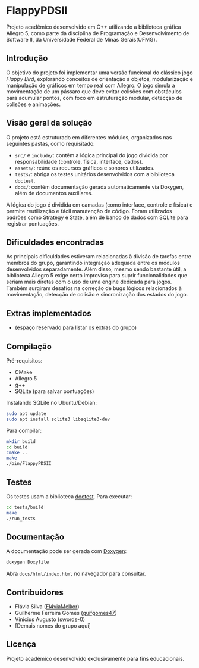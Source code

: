 # FlappyPDSII

Projeto acadêmico desenvolvido em C++ utilizando a biblioteca gráfica Allegro 5, como parte da disciplina de Programação e Desenvolvimento de Software II, da Universidade Federal de Minas Gerais(UFMG).

## Introdução

O objetivo do projeto foi implementar uma versão funcional do clássico jogo *Flappy Bird*, explorando conceitos de orientação a objetos, modularização e manipulação de gráficos em tempo real com Allegro. O jogo simula a movimentação de um pássaro que deve evitar colisões com obstáculos para acumular pontos, com foco em estruturação modular, detecção de colisões e animações.

## Visão geral da solução

O projeto está estruturado em diferentes módulos, organizados nas seguintes pastas, como requisitado:

- `src/` e `include/`: contêm a lógica principal do jogo dividida por responsabilidade (controle, física, interface, dados).
- `assets/`: reúne os recursos gráficos e sonoros utilizados.
- `tests/`: abriga os testes unitários desenvolvidos com a biblioteca `doctest`.
- `docs/`: contém documentação gerada automaticamente via Doxygen, além de documentos auxiliares.

A lógica do jogo é dividida em camadas (como interface, controle e física) e permite reutilização e fácil manutenção de código. Foram utilizados padrões como Strategy e State, além de banco de dados com SQLite para registrar pontuações.

## Dificuldades encontradas

As principais dificuldades estiveram relacionadas à divisão de tarefas entre membros do grupo, garantindo integração adequada entre os módulos desenvolvidos separadamente. Além disso, mesmo sendo bastante útil, a biblioteca Allegro 5 exige certo improviso para suprir funcionalidades que seriam mais diretas com o uso de uma engine dedicada para jogos. Também surgiram desafios na correção de bugs lógicos relacionados à movimentação, detecção de colisão e sincronização dos estados do jogo.

## Extras implementados

- (espaço reservado para listar os extras do grupo)

## Compilação

Pré-requisitos:

- CMake
- Allegro 5
- g++
- SQLite (para salvar pontuações)

Instalando SQLite no Ubuntu/Debian:

```bash
sudo apt update
sudo apt install sqlite3 libsqlite3-dev
````


Para compilar:

```bash
mkdir build
cd build
cmake ..
make
./bin/FlappyPDSII
````

## Testes

Os testes usam a biblioteca [doctest](https://github.com/doctest/doctest). Para executar:

```bash
cd tests/build
make
./run_tests
```

## Documentação

A documentação pode ser gerada com [Doxygen](https://www.doxygen.nl/):

```bash
doxygen Doxyfile
```

Abra `docs/html/index.html` no navegador para consultar.

## Contribuidores

* Flávia Silva ([Fl4viaMelkor](https://github.com/Fl4viaMelkor))
* Guilherme Ferreira Gomes ([guifgomes47](https://github.com/guifgomes47))
* Vinícius Augusto ([swords-0](https://github.com/swords-0))
* \[Demais nomes do grupo aqui]

## Licença

Projeto acadêmico desenvolvido exclusivamente para fins educacionais.
